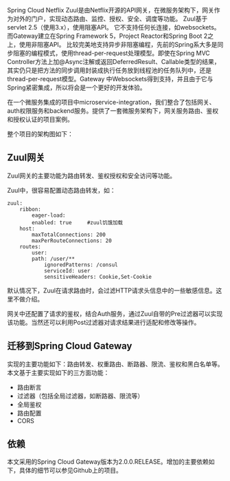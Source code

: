 Spring Cloud Netflix Zuul是由Netflix开源的API网关，在微服务架构下，网关作为对外的门户，实现动态路由、监控、授权、安全、调度等功能。
Zuul基于servlet 2.5（使用3.x），使用阻塞API。 它不支持任何长连接，如websockets。而Gateway建立在Spring Framework 5，Project Reactor和Spring Boot 2之上，使用非阻塞API。 比较完美地支持异步非阻塞编程，先前的Spring系大多是同步阻塞的编程模式，使用thread-per-request处理模型。即使在Spring MVC Controller方法上加@Async注解或返回DeferredResult、Callable类型的结果，其实仍只是把方法的同步调用封装成执行任务放到线程池的任务队列中，还是thread-per-request模型。Gateway 中Websockets得到支持，并且由于它与Spring紧密集成，所以将会是一个更好的开发体验。

在一个微服务集成的项目中microservice-integration，我们整合了包括网关、auth权限服务和backend服务。提供了一套微服务架构下，网关服务路由、鉴权和授权认证的项目案例。

整个项目的架构图如下：

## Zuul网关
Zuul网关的主要功能为路由转发、鉴权授权和安全访问等功能。

Zuul中，很容易配置动态路由转发，如：
~~~
zuul:
    ribbon:
        eager-load:
        enabled: true     #zuul饥饿加载
    host:
        maxTotalConnections: 200
        maxPerRouteConnections: 20
    routes:
        user:
        path: /user/**
            ignoredPatterns: /consul
            serviceId: user
            sensitiveHeaders: Cookie,Set-Cookie
~~~~
默认情况下，Zuul在请求路由时，会过滤HTTP请求头信息中的一些敏感信息。这里不做介绍。

网关中还配置了请求的鉴权，结合Auth服务，通过Zuul自带的Pre过滤器可以实现该功能。当然还可以利用Post过滤器对请求结果进行适配和修改等操作。

## 迁移到Spring Cloud Gateway
实现的主要功能如下：路由转发、权重路由、断路器、限流、鉴权和黑白名单等。本文基于主要实现如下的三方面功能：
- 路由断言
- 过滤器（包括全局过滤器，如断路器、限流等）
- 全局鉴权
- 路由配置
- CORS

## 依赖
本文采用的Spring Cloud Gateway版本为2.0.0.RELEASE。增加的主要依赖如下，具体的细节可以参见Github上的项目。
